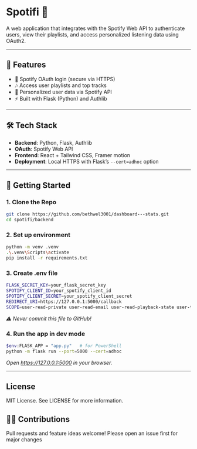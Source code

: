 # Spotifi 🎵

A web application that integrates with the Spotify Web API to authenticate users, view their playlists, and access personalized listening data using OAuth2.

---

## 🔧 Features

- 🔐 Spotify OAuth login (secure via HTTPS)
- 🎶 Access user playlists and top tracks
- 🧠 Personalized user data via Spotify API
- ⚡ Built with Flask (Python) and Authlib

---

## 🛠️ Tech Stack

- **Backend**: Python, Flask, Authlib
- **OAuth**: Spotify Web API
- **Frontend**: React + Tailwind CSS, Framer motion
- **Deployment**: Local HTTPS with Flask’s `--cert=adhoc` option

---

## 🚀 Getting Started

### 1. Clone the Repo

```bash
git clone https://github.com/bethwel3001/dashboard---stats.git
cd spotifi/backend
```
### 2. Set up environment
```bash
python -m venv .venv
.\.venv\Scripts\activate
pip install -r requirements.txt
```
### 3. Create .env file
```bash
FLASK_SECRET_KEY=your_flask_secret_key
SPOTIFY_CLIENT_ID=your_spotify_client_id
SPOTIFY_CLIENT_SECRET=your_spotify_client_secret
REDIRECT_URI=https://127.0.0.1:5000/callback
SCOPE=user-read-private user-read-email user-read-playback-state user-top-read playlist-read-private
```
*⚠️ Never commit this file to GitHub!*
### 4. Run the app in dev mode
```bash
$env:FLASK_APP = "app.py"   # for PowerShell
python -m flask run --port=5000 --cert=adhoc
```
*Open https://127.0.0.1:5000 in your browser.*

---

## License
MIT License. See LICENSE for more information.

## 🙋‍♂️ Contributions
Pull requests and feature ideas welcome! Please open an issue first for major changes